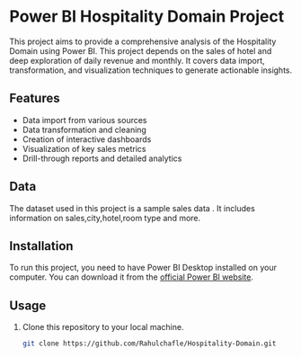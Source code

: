 # Power BI Hospitality Domain Project

This project aims to provide a comprehensive analysis of the Hospitality Domain using Power BI. This project depends on the sales of hotel and deep exploration of daily revenue  and monthly.
 It covers data import, transformation, and visualization techniques to generate actionable insights.
## Features

- Data import from various sources
- Data transformation and cleaning
- Creation of interactive dashboards
- Visualization of key sales metrics
- Drill-through reports and detailed analytics

## Data

The dataset used in this project is a sample sales data . It includes information on sales,city,hotel,room type and more.

## Installation

To run this project, you need to have Power BI Desktop installed on your computer. You can download it from the [official Power BI website](https://powerbi.microsoft.com/desktop/).

## Usage

1. Clone this repository to your local machine.
   ```bash
   git clone https://github.com/Rahulchafle/Hospitality-Domain.git
